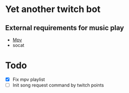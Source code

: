 # Yet another twitch bot

## External requirements for music play

- [Mpv](https://mpv.io/installation/)
- socat

# Todo

- [x] Fix mpv playlist
- [ ] Init song request command by twitch points
